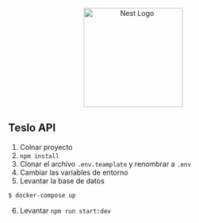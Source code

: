 <p align="center">
  <a href="http://nestjs.com/" target="blank"><img src="https://nestjs.com/img/logo-small.svg" width="200" alt="Nest Logo" /></a>
</p>

## Teslo API

1. Colnar proyecto
2. ```npm install```
3. Clonar el archivo ```.env.teamplate``` y renombrar a ```.env```
4. Cambiar las variables de entorno
5. Levantar la base de datos
```bash
$ docker-compose up
```
6. Levantar ```npm run start:dev```
